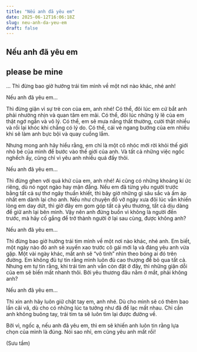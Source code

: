 ```yaml
---
title: "Nếu anh đã yêu em"
date: 2025-06-12T16:06:18Z
slug: neu-anh-da-yeu-em
draft: false
---
```


## Nếu anh đã yêu em

## please be mine

... Thì đừng bao giờ hướng trái tim mình về một nơi nào khác, nhé anh! 

Nếu anh đã yêu em...

Thì đừng giận vì sự trẻ con của em, anh nhé! Có thể, đôi lúc em cứ bắt anh phải nhường nhịn và quan tâm em mãi. Có thể, đôi lúc những lý lẽ của em thật ngớ ngẩn và vô lý. Có thể, em sẽ mưa nắng thất thường, cười thật nhiều và rồi lại khóc khi chẳng có lý do. Có thể, cái vẻ ngang bướng của em nhiều khi sẽ làm anh bực bội và quay cuồng lắm. 

Nhưng mong anh hãy hiểu rằng, em chỉ là một cô nhóc mới rời khỏi thế giới nhỏ bé của mình để bước vào thế giới của anh. Và tất cả những việc ngốc nghếch ấy, cũng chỉ vì yêu anh nhiều quá đấy thôi.

Nếu anh đã yêu em...

Thì đừng ghen với quá khứ của em, anh nhé! Ai cũng có những khoảng kí ức riêng, dù nó ngọt ngào hay mặn đắng. Nếu em đã từng yêu người trước bằng tất cả sự thơ ngây thuần khiết, thì bây giờ những gì sâu sắc và ấm áp nhất em dành lại cho anh. Nếu như chuyện đổ vỡ ngày xưa đôi lúc vẫn khiến lòng em day dứt, thì giờ đây em gom góp tất cả yêu thương, tất cả dịu dàng để giữ anh lại bên mình. Vậy nên anh đừng buồn vì không là người đến trước, mà hãy cố gắng để trở thành người ờ lại sau cùng, được không anh?



Nếu anh đã yêu em...

Thì đừng bao giờ hướng trái tim mình về một nơi nào khác, nhé anh. Em biết, một ngày nào đó anh sẽ xuyến xao trước cô gái mới lạ và đáng yêu anh vừa gặp. Một vài ngày khác, mắt anh sẽ “vô tình” nhìn theo bóng ai đó trên đường. Em không đủ tự tin rằng mình luôn đủ cao thượng để bỏ qua tất cả. Nhưng em tự tin rằng, khi trái tim anh vẫn còn đặt ở đây, thì những giận dỗi của em sẽ biến mất nhanh thôi. Bởi yêu thương đâu nằm ở mắt, phải không anh?

Nếu anh đã yêu em...

Thì xin anh hãy luôn giữ chặt tay em, anh nhé. Dù cho mình sẽ có thêm bao lần cãi vã, dù cho có những lúc ta tưởng như đã để lạc mất nhau. Chỉ cần anh không buông tay, trái tim ta sẽ luôn tìm lại được đường về.

Bởi vì, ngốc ạ, nếu anh đã yêu em, thì em sẽ khiến anh luôn tin rằng lựa chọn của mình là đúng. Nói sao nhỉ, em cũng yêu anh mất rồi!
 
(Sưu tầm)
